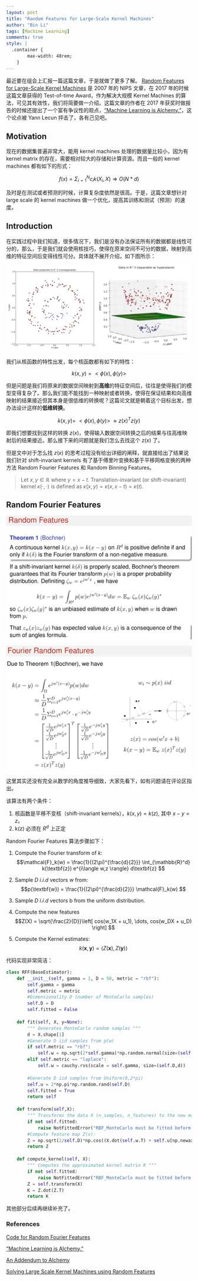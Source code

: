 ```yaml
---
layout: post
title: "Random Features for Large-Scale Kernel Machines"
author: "Bin Li"
tags: [Machine Learning]
comments: true
style: |
  .container {
        max-width: 48rem;
    } 
---
```


最近要在组会上汇报一篇这篇文章，于是就做了更多了解。 [Random Features for Large-Scale Kernel Machines](https://people.eecs.berkeley.edu/~brecht/papers/07.rah.rec.nips.pdf) 是 2007 年的 NIPS 文章，在 2017 年的时候这篇文章获得的 Test-of-time Award，作为解决大规模 Kernel Machines 的算法，可见其有效性，我们将简要做一介绍。这篇文章的作者在 2017 年获奖时做报告的时候还提出了一个富有争议性的观点，[“Machine Learning is Alchemy.”](http://www.argmin.net/2017/12/05/kitchen-sinks/)，这个论点被 Yann Lecun 抨击了，各有己见吧。

<!--more-->

## Motivation
现在的数据集普遍非常大，能用 kernel machines 处理的数据量比较小，因为有 kernel matrix 的存在，需要相对较大的存储和计算资源。而且一般的 kernel machines 都有如下的形式：

$$f(x) = \Sigma_{i=1}^N c_i k(X_i, X) \Longrightarrow O(N*d)$$

及时是在测试或者预测的时候，计算复杂度依然是很高。于是，这篇文章想针对 large scale 的 kernel machines 做一个优化，提高其训练和测试（预测）的速度。

## Introduction
在实践过程中我们知道，很多情况下，我们是没有办法保证所有的数据都是线性可分的，那么，于是我们就会使用核技巧，使得在原来空间不可分的数据，映射到高维的特征空间后变得线性可分。具体就不展开介绍，如下图所示：

![](/img/media/15149048791755.jpg)


我们从核函数的特性出发，每个核函数都有如下的特性：

$$k(x,y) = <\phi(x),\phi(y)>$$

但是问题是我们将原来的数据空间映射到**高维**的特征空间后，往往是使得我们的模型变得复杂了。那么我们能不能找到一种映射或者转换，使得在保证结果和向高维映射的结果接近但其本身是很低维的转换呢？这篇论文就是朝着这个目标出发，想办法设计这样的**低维转换**。

$$k(x,y) = ~ <\phi(x),\phi(y)>  ~ \approx z(x)^T z(y)$$

即我们想要找到这样的转换 $z(x)$，使得输入数据空间转换之后的结果与往高维映射后的结果接近。那么接下来的问题就是我们怎么去找这个 $z(x)$ 了。

但是文中对于怎么找 $z(x)$ 的思考过程没有给出详细的阐释，就直接给出了结果说我们针对 shift-invariant kernels 有了基于傅里叶变换和基于平移网格变换的两种方法 Random Fourier Features 和 Random Binning Features。

> Let $x,y∈ℝ$ where $y=x−t$. Translation-invariant (or shift-invariant) kernel $κ(⋅,⋅)$ is defined as $κ(x,y)=κ(x,x−t)=κ(t)$.

## Random Fourier Features
![](/img/media/15149073920888.jpg)

![](/img/media/15149074215505.jpg)

这里其实还没有完全从数学的角度推导细致，大家先看下，如有问题请在评论区指出。

该算法有两个条件：

1. 核函数是平移不变核（shift-invariant kernels），$k(x,y) = k(z)$, 其中 $x-y=z$。
2. k(z) 必须在 $R^d$ 上正定

Random Fourier Features 算法步骤如下：

1. Compute the Fourier transform of $k$: 
    $$\mathcal{F}_k(w) = \frac{1}{(2\pi)^{\frac{d}{2}}} \int_{\mathbb{R}^d} k(\textbf{z}) e^{i\langle w,z \rangle} d\textbf{z} $$
2. Sample $D$ $i.i.d$ vectors $w$ from: 
    $$p(\textbf{w}) = \frac{1}{(2\pi)^{\frac{d}{2}}} \mathcal{F}_k(w) $$ 
3. Sample $D$  $i.i.d$ vectors b from the uniform distribution.
4. Compute the new features
    $$Z(X) = \sqrt{\frac{2}{D}}\left[ cos(w_1X + u_1), \dots, cos(w_DX + u_D) \right] $$

5. Compute the Kernel estimates:
    $$ k(\textbf{x},\textbf{y}) = \langle Z(\textbf{x}), Z(\textbf{y}) \rangle $$

代码实现非常简洁：

```python
class RFF(BaseEstimator):
    def __init__(self, gamma = 1, D = 50, metric = "rbf"):
        self.gamma = gamma
        self.metric = metric
        #Dimensionality D (number of MonteCarlo samples)
        self.D = D
        self.fitted = False
        
    def fit(self, X, y=None):
        """ Generates MonteCarlo random samples """
        d = X.shape[1]
        #Generate D iid samples from p(w) 
        if self.metric == "rbf":
            self.w = np.sqrt(2*self.gamma)*np.random.normal(size=(self.D,d))
        elif self.metric == "laplace":
            self.w = cauchy.rvs(scale = self.gamma, size=(self.D,d))
        
        #Generate D iid samples from Uniform(0,2*pi) 
        self.u = 2*np.pi*np.random.rand(self.D)
        self.fitted = True
        return self
    
    def transform(self,X):
        """ Transforms the data X (n_samples, n_features) to the new map space Z(X) (n_samples, n_components)"""
        if not self.fitted:
            raise NotFittedError("RBF_MonteCarlo must be fitted beform computing the feature map Z")
        #Compute feature map Z(x):
        Z = np.sqrt(2/self.D)*np.cos((X.dot(self.w.T) + self.u[np.newaxis,:]))
        return Z
    
    def compute_kernel(self, X):
        """ Computes the approximated kernel matrix K """
        if not self.fitted:
            raise NotFittedError("RBF_MonteCarlo must be fitted beform computing the kernel matrix")
        Z = self.transform(X)
        K = Z.dot(Z.T)
        return K
```

其他部分后续再继续补充了。

### References
[Code for Random Fourier Features](https://github.com/hichamjanati/srf/blob/master/RFF-I.ipynb)

[“Machine Learning is Alchemy.”](http://www.argmin.net/2017/12/05/kitchen-sinks/)

[An Addendum to Alchemy](http://www.argmin.net/2017/12/11/alchemy-addendum/)

[Solving Large Scale Kernel Machines using Random Features](http://www.mit.edu/~9.520/spring11/project-ideas/9520_Nick.pdf)

